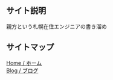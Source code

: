 ## サイト説明

親方という札幌在住エンジニアの書き溜め

## サイトマップ

[Home / ホーム](/)  
[Blog / ブログ](https://blog.oyakata-life.net)